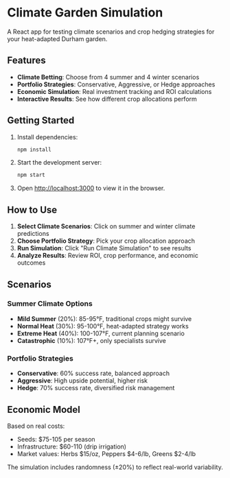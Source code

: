 # Climate Garden Simulation

A React app for testing climate scenarios and crop hedging strategies for your heat-adapted Durham garden.

## Features

- **Climate Betting**: Choose from 4 summer and 4 winter scenarios
- **Portfolio Strategies**: Conservative, Aggressive, or Hedge approaches
- **Economic Simulation**: Real investment tracking and ROI calculations
- **Interactive Results**: See how different crop allocations perform

## Getting Started

1. Install dependencies:
   ```bash
   npm install
   ```

2. Start the development server:
   ```bash
   npm start
   ```

3. Open [http://localhost:3000](http://localhost:3000) to view it in the browser.

## How to Use

1. **Select Climate Scenarios**: Click on summer and winter climate predictions
2. **Choose Portfolio Strategy**: Pick your crop allocation approach
3. **Run Simulation**: Click "Run Climate Simulation" to see results
4. **Analyze Results**: Review ROI, crop performance, and economic outcomes

## Scenarios

### Summer Climate Options
- **Mild Summer** (20%): 85-95°F, traditional crops might survive
- **Normal Heat** (30%): 95-100°F, heat-adapted strategy works
- **Extreme Heat** (40%): 100-107°F, current planning scenario
- **Catastrophic** (10%): 107°F+, only specialists survive

### Portfolio Strategies
- **Conservative**: 60% success rate, balanced approach
- **Aggressive**: High upside potential, higher risk
- **Hedge**: 70% success rate, diversified risk management

## Economic Model

Based on real costs:
- Seeds: $75-105 per season
- Infrastructure: $60-110 (drip irrigation)
- Market values: Herbs $15/oz, Peppers $4-6/lb, Greens $2-4/lb

The simulation includes randomness (±20%) to reflect real-world variability.